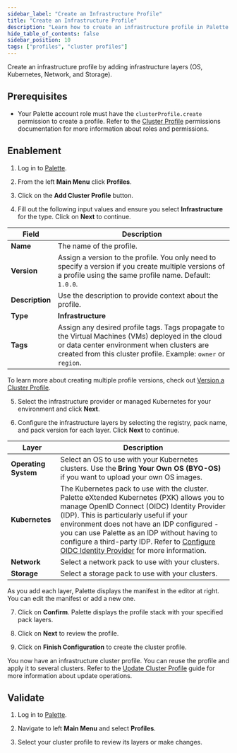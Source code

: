 ```yaml
---
sidebar_label: "Create an Infrastructure Profile"
title: "Create an Infrastructure Profile"
description: "Learn how to create an infrastructure profile in Palette."
hide_table_of_contents: false
sidebar_position: 10
tags: ["profiles", "cluster profiles"]
---
```



Create an infrastructure profile by adding infrastructure layers (OS, Kubernetes, Network, and Storage).

## Prerequisites

- Your Palette account role must have the `clusterProfile.create` permission to create a profile. Refer to the [Cluster Profile](../../user-management/palette-rbac/project-scope-roles-permissions.md#cluster-profile-admin) permissions documentation for more information about roles and permissions.

## Enablement

1. Log in to [Palette](https://console.spectrocloud.com/).

2. From the left **Main Menu** click **Profiles**.

3. Click on the **Add Cluster Profile** button. 

4. Fill out the following input values and ensure you select **Infrastructure** for the type. Click on **Next** to continue.

  | **Field** | **Description** |
  |-----------|-----------------|
  | **Name**| The name of the profile. |
  | **Version**| Assign a version to the profile. You only need to specify a version if you create multiple versions of a profile using the same profile name. Default: `1.0.0`. |
  |**Description**| Use the description to provide context about the profile.|
  | **Type**| **Infrastructure** |
  | **Tags**| Assign any desired profile tags. Tags propagate to the Virtual Machines (VMs) deployed in the cloud or data center environment when clusters are created from this cluster profile. Example: `owner` or `region`.|

  To learn more about creating multiple profile versions, check out [Version a Cluster Profile](../cluster-profiles/version-cluster-profile.md).

5. Select the infrastructure provider or managed Kubernetes for your environment and click **Next**.
  
6. Configure the infrastructure layers by selecting the registry, pack name, and pack version for each layer. Click **Next** to continue. 

  | **Layer** | **Description** |
  |----|----|
  | **Operating System**| Select an OS to use with your Kubernetes clusters. Use the **Bring Your Own OS (BYO-OS)** if you want to upload your own OS images.|  
  |**Kubernetes**| The Kubernetes pack to use with the cluster. Palette eXtended Kubernetes (PXK) allows you to manage OpenID Connect (OIDC) Identity Provider (IDP). This is particularly useful if your environment does not have an IDP configured - you can use Palette as an IDP without having to configure a third-party IDP. Refer to [Configure OIDC Identity Provider](../../integrations/kubernetes.md#configure-oidc-identity-provider) for more information. |
  | **Network**| Select a network pack to use with your clusters. |
  | **Storage**| Select a storage pack to use with your clusters. |


  As you add each layer, Palette displays the manifest in the editor at right. You can edit the manifest or add a new one. 

7. Click on **Confirm**. Palette displays the profile stack with your specified pack layers.

8. Click on **Next** to review the profile.

9. Click on **Finish Configuration** to create the cluster profile.

You now have an infrastructure cluster profile. You can reuse the profile and apply it to several clusters. Refer to the [Update Cluster Profile](update-cluster-profile.md) guide for more information about update operations.


## Validate

1. Log in to [Palette](https://console.spectrocloud.com).

2.  Navigate to left **Main Menu** and select **Profiles**.

3. Select your cluster profile to review its layers or make changes.





